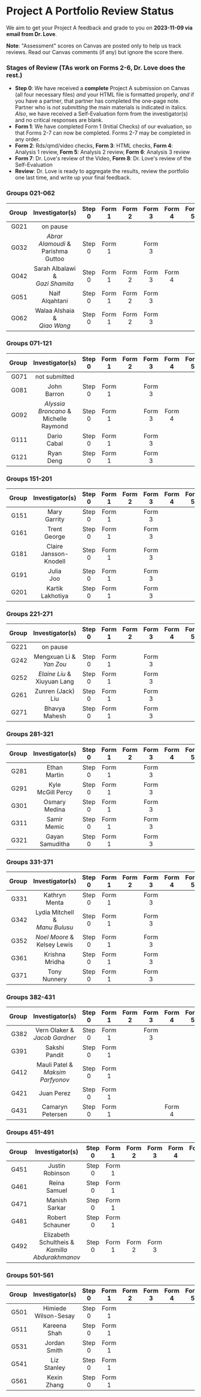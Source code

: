 # Project A Portfolio Review Status

We aim to get your Project A feedback and grade to you on **2023-11-09 via email from Dr. Love**. 

**Note**: "Assessment" scores on Canvas are posted only to help us track reviews. Read our Canvas comments (if any) but ignore the score there.

### Stages of Review (TAs work on Forms 2-6, Dr. Love does the rest.)

- **Step 0**: We have received a **complete** Project A submission on Canvas (all four necessary files) *and* your HTML file is formatted properly, *and* if you have a partner, that partner has completed the one-page note. Partner who is *not submitting* the main materials is indicated in italics. *Also*, we have received a Self-Evaluation form from the investigator(s) and no critical responses are blank.
- **Form 1**: We have completed Form 1 (Initial Checks) of our evaluation, so that Forms 2-7 can now be completed. Forms 2-7 may be completed in any order.
- **Form 2**: Rds/qmd/video checks, **Form 3**: HTML checks, **Form 4**: Analysis 1 review, **Form 5**: Analysis 2 review, **Form 6**: Analysis 3 review
- **Form 7**: Dr. Love's review of the Video, **Form 8**: Dr. Love's review of the Self-Evaluation
- **Review**: Dr. Love is ready to aggregate the results, review the portfolio one last time, and write up your final feedback.

### Groups 021-062

Group | Investigator(s) | Step 0 | Form 1 | Form 2 | Form 3 | Form 4 | Form 5 | Form 6 | Form 7 | Form 8 | Review |
-----: | :-------------------------: | :-----: | :-----: | :-----: | :-----: | :-----: | :-----: | :-----: | :-----: | :-----: | :-----: |
G021 | on pause |
G032 | *Abrar Alamoudi* & <br /> Parishma Guttoo | Step 0 | Form 1 | | Form 3 | | | | | Form 8 |
G042 | Sarah Albalawi & <br /> *Gazi Shamita* | Step 0 | Form 1 | Form 2 | Form 3 | Form 4 | | | | Form 8 |
G051 | Naif <br /> Alqahtani | Step 0 | Form 1 | Form 2 | Form 3
G062 | Walaa Alshaia & <br /> *Qiao Wang* | Step 0 | Form 1 | Form 2 | Form 3 | | | | | Form 8 |

### Groups 071-121

Group | Investigator(s) | Step 0 | Form 1 | Form 2 | Form 3 | Form 4 | Form 5 | Form 6 | Form 7 | Form 8 | Review |
-----: | :-------------------------: | :-----: | :-----: | :-----: | :-----: | :-----: | :-----: | :-----: | :-----: | :-----: | :-----: |
G071 | not submitted |
G081 | John <br /> Barron | Step 0 | Form 1 | | Form 3
G092 | *Alyssia Broncano* & <br /> Michelle Raymond | Step 0 | Form 1 | | Form 3 | Form 4 | | | | Form 8 |
G111 | Dario <br /> Cabal | Step 0 | Form 1 | | Form 3
G121 | Ryan <br /> Deng | Step 0 | Form 1 | | Form 3

### Groups 151-201

Group | Investigator(s) | Step 0 | Form 1 | Form 2 | Form 3 | Form 4 | Form 5 | Form 6 | Form 7 | Form 8 | Review |
-----: | :-------------------------: | :-----: | :-----: | :-----: | :-----: | :-----: | :-----: | :-----: | :-----: | :-----: | :-----: |
G151 | Mary <br /> Garrity | Step 0 | Form 1 | | Form 3
G161 | Trent <br /> George | Step 0 | Form 1 | | Form 3 | | | | | Form 8 |
G181 | Claire <br /> Jansson-Knodell | Step 0 | Form 1 | | Form 3
G191 | Julia <br /> Joo | Step 0 | Form 1 | | Form 3
G201 | Kartik <br /> Lakhotiya | Step 0 | Form 1 | | Form 3

### Groups 221-271

Group | Investigator(s) | Step 0 | Form 1 | Form 2 | Form 3 | Form 4 | Form 5 | Form 6 | Form 7 | Form 8 | Review |
-----: | :-------------------------: | :-----: | :-----: | :-----: | :-----: | :-----: | :-----: | :-----: | :-----: | :-----: | :-----: |
G221 | on pause |
G242 | Mengxuan Li & <br /> *Yan Zou* | Step 0 | Form 1 | | Form 3 | | | | | Form 8 |
G252 | *Elaine Liu* & <br /> Xiuyuan Lang | Step 0 | Form 1 | | Form 3
G261 | Zunren (Jack) <br /> Liu | Step 0 | Form 1 | | Form 3
G271 | Bhavya <br /> Mahesh | Step 0 | Form 1 | | Form 3

### Groups 281-321

Group | Investigator(s) | Step 0 | Form 1 | Form 2 | Form 3 | Form 4 | Form 5 | Form 6 | Form 7 | Form 8 | Review |
-----: | :-------------------------: | :-----: | :-----: | :-----: | :-----: | :-----: | :-----: | :-----: | :-----: | :-----: | :-----: |
G281 | Ethan <br /> Martin | Step 0 | Form 1 | | Form 3
G291 | Kyle <br /> McGill Percy | Step 0 | Form 1 | | Form 3
G301 | Osmary <br /> Medina | Step 0 | Form 1 | | Form 3
G311 | Samir <br /> Memic | Step 0 | Form 1 | | Form 3
G321 | Gayan <br /> Samuditha | Step 0 | Form 1 | | Form 3

### Groups 331-371

Group | Investigator(s) | Step 0 | Form 1 | Form 2 | Form 3 | Form 4 | Form 5 | Form 6 | Form 7 | Form 8 | Review |
-----: | :-------------------------: | :-----: | :-----: | :-----: | :-----: | :-----: | :-----: | :-----: | :-----: | :-----: | :-----: |
G331 | Kathryn <br /> Menta | Step 0 | Form 1 | | Form 3
G342 | Lydia Mitchell & <br /> *Manu Bulusu* | Step 0 | Form 1 | | Form 3 |
G352 | *Noel Moore* & <br /> Kelsey Lewis | Step 0 | Form 1 | | Form 3 |
G361 | Krishna <br /> Mridha | Step 0 | Form 1 | | Form 3
G371 | Tony <br /> Nunnery | Step 0 | Form 1 | | Form 3

### Groups 382-431

Group | Investigator(s) | Step 0 | Form 1 | Form 2 | Form 3 | Form 4 | Form 5 | Form 6 | Form 7 | Form 8 | Review |
-----: | :-------------------------: | :-----: | :-----: | :-----: | :-----: | :-----: | :-----: | :-----: | :-----: | :-----: | :-----: |
G382 | Vern Olaker & <br /> *Jacob Gardner* | Step 0 | Form 1 | | Form 3
G391 | Sakshi <br /> Pandit | Step 0 | Form 1
G412 | Mauli Patel & <br /> *Maksim Parfyonov* | Step 0 | Form 1
G421 | Juan Perez | Step 0 | Form 1
G431 | Camaryn <br /> Petersen | Step 0 | Form 1 | | | Form 4 |

### Groups 451-491

Group | Investigator(s) | Step 0 | Form 1 | Form 2 | Form 3 | Form 4 | Form 5 | Form 6 | Form 7 | Form 8 | Review |
-----: | :-------------------------: | :-----: | :-----: | :-----: | :-----: | :-----: | :-----: | :-----: | :-----: | :-----: | :-----: |
G451 | Justin <br /> Robinson | Step 0 | Form 1
G461 | Reina <br /> Samuel | Step 0 | Form 1
G471 | Manish <br /> Sarkar | Step 0 | Form 1
G481 | Robert <br /> Schauner | Step 0 | Form 1
G492 | Elizabeth <br /> Schultheis & <br /> *Kamilla* <br /> *Abdurakhmanov* | Step 0 | Form 1 | Form 2 | Form 3

### Groups 501-561

Group | Investigator(s) | Step 0 | Form 1 | Form 2 | Form 3 | Form 4 | Form 5 | Form 6 | Form 7 | Form 8 | Review |
-----: | :-------------------------: | :-----: | :-----: | :-----: | :-----: | :-----: | :-----: | :-----: | :-----: | :-----: | :-----: |
G501 | Himiede <br /> Wilson-Sesay | Step 0 | Form 1
G511 | Kareena <br /> Shah | Step 0 | Form 1
G531 | Jordan <br /> Smith | Step 0 | Form 1
G541 | Liz <br /> Stanley | Step 0 | Form 1 |  |  |  |  |  |  | Form 8
G561 | Kexin <br /> Zhang | Step 0 | Form 1

